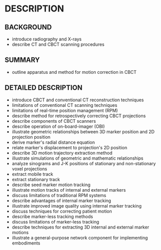 # DESCRIPTION

## BACKGROUND

- introduce radiography and X-rays
- describe CT and CBCT scanning procedures

## SUMMARY

- outline apparatus and method for motion correction in CBCT

## DETAILED DESCRIPTION

- introduce CBCT and conventional CT reconstruction techniques
- limitations of conventional CT scanning techniques
- limitations of real-time position management (RPM)
- describe method for retrospectively correcting CBCT projections
- describe components of CBCT scanners
- describe operation of on-board-imager (OBI)
- illustrate geometric relationships between 3D marker position and 2D projection position
- derive marker's radial distance equation
- relate marker's displacement to projection's 2D position
- describe 3D motion trajectory extraction method
- illustrate simulations of geometric and mathematic relationships
- analyze sinograms and J-K positions of stationary and non-stationary voxel projections
- extract mobile track
- extract stationary track
- describe seed marker motion tracking
- illustrate motion tracks of internal and external markers
- discuss limitations of traditional RPM systems
- describe advantages of internal marker tracking
- illustrate improved image quality using internal marker tracking
- discuss techniques for correcting patient motion
- describe marker-less tracking methods
- discuss limitations of marker-less tracking
- describe techniques for extracting 3D internal and external marker motions
- illustrate a general-purpose network component for implementing embodiments

